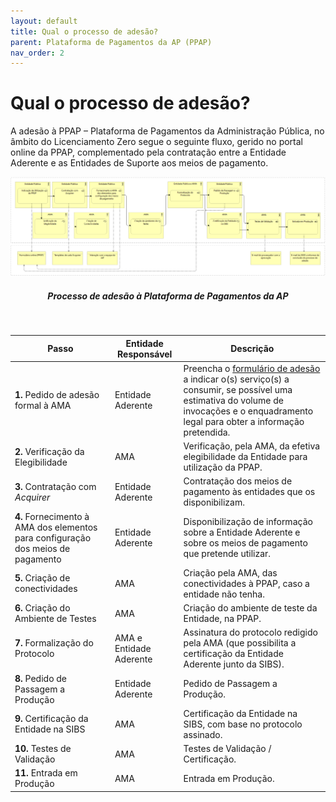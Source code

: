 ```yaml
---
layout: default
title: Qual o processo de adesão?
parent: Plataforma de Pagamentos da AP (PPAP)
nav_order: 2
---
```


# Qual o processo de adesão?

A adesão à PPAP – Plataforma de Pagamentos da Administração Pública, no âmbito do Licenciamento Zero segue o seguinte fluxo, gerido no portal online da PPAP, complementado pela contratação entre a Entidade Aderente e as Entidades de Suporte aos meios de pagamento.

<div align="center">
  <img src="../../assets/images/MicrosoftTeams-image.png" alt="Processo de adesão à Plataforma de Pagamentos da AP">
  <h5>Processo de adesão à Plataforma de Pagamentos da AP</h5>
</div>
<br>

| Passo                                                                            | Entidade Responsável    | Descrição                                                                                                                                                                                                                                               |
| -------------------------------------------------------------------------------- | ----------------------- | ------------------------------------------------------------------------------------------------------------------------------------------------------------------------------------------------------------------------------------------------------- |
| **1.** Pedido de adesão formal à AMA                                             | Entidade Aderente       | Preencha o [formulário de adesão](https://www.iap.gov.pt/web/iap/formulario-de-adesao?serviceId=2) a indicar o(s) serviço(s) a consumir, se possível uma estimativa do volume de invocações e o enquadramento legal para obter a informação pretendida. |
| **2.** Verificação da Elegibilidade                                              | AMA                     | Verificação, pela AMA, da efetiva elegibilidade da Entidade para utilização da PPAP.                                                                                                                                                                    |
| **3.** Contratação com _Acquirer_                                                | Entidade Aderente       | Contratação dos meios de pagamento às entidades que os disponibilizam.                                                                                                                                                                                  |
| **4.** Fornecimento à AMA dos elementos para configuração dos meios de pagamento | Entidade Aderente       | Disponibilização de informação sobre a Entidade Aderente e sobre os meios de pagamento que pretende utilizar.                                                                                                                                           |
| **5.** Criação de conectividades                                                 | AMA                     | Criação pela AMA, das conectividades à PPAP, caso a entidade não tenha.                                                                                                                                                                                 |
| **6.** Criação do Ambiente de Testes                                             | AMA                     | Criação do ambiente de teste da Entidade, na PPAP.                                                                                                                                                                                                      |
| **7.** Formalização do Protocolo                                                 | AMA e Entidade Aderente | Assinatura do protocolo redigido pela AMA (que possibilita a certificação da Entidade Aderente junto da SIBS).                                                                                                                                          |
| **8.** Pedido de Passagem a Produção                                             | Entidade Aderente       | Pedido de Passagem a Produção.                                                                                                                                                                                                                          |
| **9.** Certificação da Entidade na SIBS                                          | AMA                     | Certificação da Entidade na SIBS, com base no protocolo assinado.                                                                                                                                                                                       |
| **10.** Testes de Validação                                                      | AMA                     | Testes de Validação / Certificação.                                                                                                                                                                                                                     |
| **11.** Entrada em Produção                                                      | AMA                     | Entrada em Produção.                                                                                                                                                                                                                                    |
